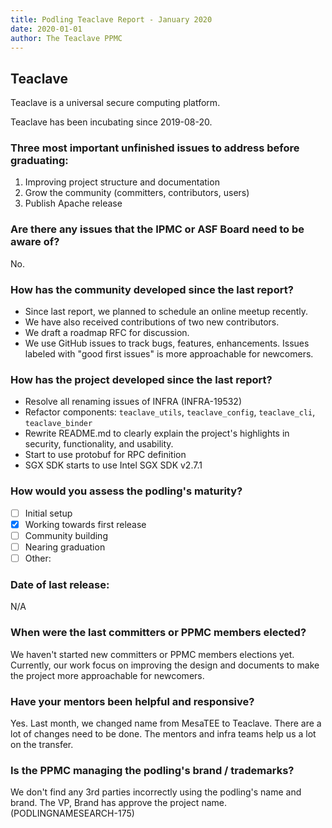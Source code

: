 ```yaml
---
title: Podling Teaclave Report - January 2020
date: 2020-01-01
author: The Teaclave PPMC
---
```



## Teaclave

Teaclave is a universal secure computing platform.

Teaclave has been incubating since 2019-08-20.

### Three most important unfinished issues to address before graduating:

  1. Improving project structure and documentation
  2. Grow the community (committers, contributors, users)
  3. Publish Apache release

### Are there any issues that the IPMC or ASF Board need to be aware of?

No.

### How has the community developed since the last report?

  - Since last report, we planned to schedule an online meetup recently.
  - We have also received contributions of two new contributors.
  - We draft a roadmap RFC for discussion.
  - We use GitHub issues to track bugs, features, enhancements. Issues
labeled with "good first issues" is more approachable for newcomers.

### How has the project developed since the last report?

  - Resolve all renaming issues of INFRA (INFRA-19532)
  - Refactor components: `teaclave_utils`, `teaclave_config`,
`teaclave_cli`, `teaclave_binder`
  - Rewrite README.md to clearly explain the project's highlights in
security, functionality, and usability.
  - Start to use protobuf for RPC definition
  - SGX SDK starts to use Intel SGX SDK v2.7.1

### How would you assess the podling's maturity?

  - [ ] Initial setup
  - [x] Working towards first release
  - [ ] Community building
  - [ ] Nearing graduation
  - [ ] Other:

### Date of last release:

N/A

### When were the last committers or PPMC members elected?

We haven't started new committers or PPMC members elections yet.
Currently, our work focus on improving the design and documents to
make the project more approachable for newcomers.

### Have your mentors been helpful and responsive?

Yes. Last month, we changed name from MesaTEE to Teaclave. There are a
lot of changes need to be done. The mentors and infra teams help us a
lot on the transfer.

### Is the PPMC managing the podling's brand / trademarks?

We don't find any 3rd parties incorrectly using the podling's name and
brand. The VP, Brand has approve the project name.
(PODLINGNAMESEARCH-175)
